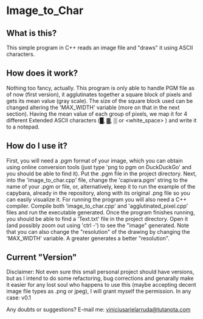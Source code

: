 # Image_to_Char

## What is this?

This simple program in C++ reads an image file and "draws" it using ASCII characters.

## How does it work?

Nothing too fancy, actually. This program is only able to handle PGM file as of now (first version), it agglutinates together a square block of pixels and gets its mean value (gray scale). The size of the square block used can be changed altering the 'MAX_WIDTH' variable (more on that in the next section).
Having the mean value of each group of pixels, we map it for 4 different Extended ASCII characters (█, ▓, ▒ or <white_space> ) and write it to a notepad.

## How do I use it?

First, you will need a .pgm format of your image, which you can obtain using online conversion tools (just type 'png to pgm on DuckDuckGo' and you should be able to find it). Put the .pgm file in the project directory.
Next, into the 'image_to_char.cpp' file, change the 'capivara.pgm' string to the name of your .pgm or file, or, alternatively, keep it to run the example of the capybara, already in the repository, along with its original .png file so you can easily visualize it.
For running the program you will also need a C++ compiler. Compile both 'image_to_char.cpp' and 'agglutinated_pixel.cpp' files and run the executable generated.
Once the program finishes running, you should be able to find a 'Text.txt' file in the project directory. Open it (and possibly zoom out using 'ctrl -') to see the "image" generated.
Note that you can also change the "resolution" of the drawing by changing the 'MAX_WIDTH' variable. A greater generates a better "resolution".

## Current "Version"

Disclaimer: Not even sure this small personal project should have versions, but as I intend to do some refactoring, bug corrections and genarally make it easier for any lost soul who happens to use this (maybe accepting decent image file types as .png or jpeg), I will grant myself the permission.
In any case: v0.1

Any doubts or suggestions? E-mail me: viniciusarielarruda@tutanota.com
